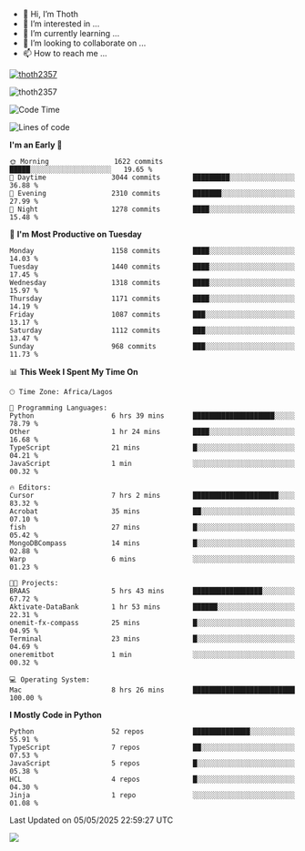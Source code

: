 <!---
thoth2357/thoth2357 is a ✨ special ✨ repository because its `README.md` (this file) appears on your GitHub profile.
You can click the Preview link to take a look at your changes.
--->

- 👋 Hi, I’m Thoth
- 👀 I’m interested in ...
- 🌱 I’m currently learning ...
- 💞️ I’m looking to collaborate on ...
- 📫 How to reach me ...


<p align="left"> <a href="https://github.com/ryo-ma/github-profile-trophy"><img src="https://github-profile-trophy.vercel.app/?username=thoth2357&theme=gruvbox&no-bg=true&no-frame=false&title=MultiLanguage,Commits,Repositories,Stars,Followers,PullRequest,Reviews,Issues" alt="thoth2357" /></a> </p>

<p align="left"> <img src="https://komarev.com/ghpvc/?username=thoth2357&label=Profile%20views&color=0e75b6&style=flat" alt="thoth2357" /> </p>

<!--START_SECTION:waka-->
![Code Time](http://img.shields.io/badge/Code%20Time-3%2C394%20hrs%2045%20mins-blue)

![Lines of code](https://img.shields.io/badge/From%20Hello%20World%20I%27ve%20Written-31.0%20million%20lines%20of%20code-blue)

**I'm an Early 🐤** 

```text
🌞 Morning                1622 commits        █████░░░░░░░░░░░░░░░░░░░░   19.65 % 
🌆 Daytime                3044 commits        █████████░░░░░░░░░░░░░░░░   36.88 % 
🌃 Evening                2310 commits        ███████░░░░░░░░░░░░░░░░░░   27.99 % 
🌙 Night                  1278 commits        ████░░░░░░░░░░░░░░░░░░░░░   15.48 % 
```
📅 **I'm Most Productive on Tuesday** 

```text
Monday                   1158 commits        ████░░░░░░░░░░░░░░░░░░░░░   14.03 % 
Tuesday                  1440 commits        ████░░░░░░░░░░░░░░░░░░░░░   17.45 % 
Wednesday                1318 commits        ████░░░░░░░░░░░░░░░░░░░░░   15.97 % 
Thursday                 1171 commits        ████░░░░░░░░░░░░░░░░░░░░░   14.19 % 
Friday                   1087 commits        ███░░░░░░░░░░░░░░░░░░░░░░   13.17 % 
Saturday                 1112 commits        ███░░░░░░░░░░░░░░░░░░░░░░   13.47 % 
Sunday                   968 commits         ███░░░░░░░░░░░░░░░░░░░░░░   11.73 % 
```


📊 **This Week I Spent My Time On** 

```text
🕑︎ Time Zone: Africa/Lagos

💬 Programming Languages: 
Python                   6 hrs 39 mins       ████████████████████░░░░░   78.79 % 
Other                    1 hr 24 mins        ████░░░░░░░░░░░░░░░░░░░░░   16.68 % 
TypeScript               21 mins             █░░░░░░░░░░░░░░░░░░░░░░░░   04.21 % 
JavaScript               1 min               ░░░░░░░░░░░░░░░░░░░░░░░░░   00.32 % 

🔥 Editors: 
Cursor                   7 hrs 2 mins        █████████████████████░░░░   83.32 % 
Acrobat                  35 mins             ██░░░░░░░░░░░░░░░░░░░░░░░   07.10 % 
fish                     27 mins             █░░░░░░░░░░░░░░░░░░░░░░░░   05.42 % 
MongoDBCompass           14 mins             █░░░░░░░░░░░░░░░░░░░░░░░░   02.88 % 
Warp                     6 mins              ░░░░░░░░░░░░░░░░░░░░░░░░░   01.23 % 

🐱‍💻 Projects: 
BRAAS                    5 hrs 43 mins       █████████████████░░░░░░░░   67.72 % 
Aktivate-DataBank        1 hr 53 mins        ██████░░░░░░░░░░░░░░░░░░░   22.31 % 
onemit-fx-compass        25 mins             █░░░░░░░░░░░░░░░░░░░░░░░░   04.95 % 
Terminal                 23 mins             █░░░░░░░░░░░░░░░░░░░░░░░░   04.69 % 
oneremitbot              1 min               ░░░░░░░░░░░░░░░░░░░░░░░░░   00.32 % 

💻 Operating System: 
Mac                      8 hrs 26 mins       █████████████████████████   100.00 % 
```

**I Mostly Code in Python** 

```text
Python                   52 repos            ██████████████░░░░░░░░░░░   55.91 % 
TypeScript               7 repos             ██░░░░░░░░░░░░░░░░░░░░░░░   07.53 % 
JavaScript               5 repos             █░░░░░░░░░░░░░░░░░░░░░░░░   05.38 % 
HCL                      4 repos             █░░░░░░░░░░░░░░░░░░░░░░░░   04.30 % 
Jinja                    1 repo              ░░░░░░░░░░░░░░░░░░░░░░░░░   01.08 % 
```




 Last Updated on 05/05/2025 22:59:27 UTC
<!--END_SECTION:waka-->
<!--![](http://github-profile-summary-cards.vercel.app/api/cards/profile-details?username=thoth2357&theme=2077)

![](http://github-profile-summary-cards.vercel.app/api/cards/stats?username=thoth2357&theme=2077)![](http://github-profile-summary-cards.vercel.app/api/cards/productive-time?username=thoth2357&theme=2077&utcOffset=8) -->
<img src="https://t.bkit.co/w_6789c39040b80.gif" />
